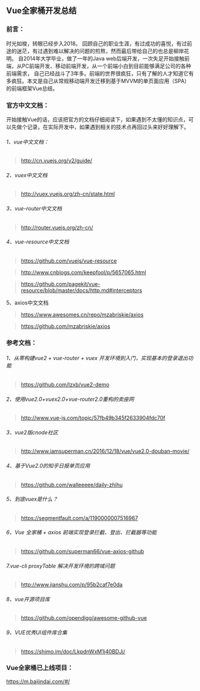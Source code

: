 ## Vue全家桶开发总结
### 前言：
时光如梭，转眼已经步入2018。
回顾自己的职业生涯，有过成功的喜悦，有过前途的迷茫，有过遇到难以解决的问题的煎熬，然而最后带给自己的也总是柳岸花明。
自2014年大学毕业，做了一年的Java web后端开发，一次失足开始接触前端，从PC前端开发、移动前端开发，从一个前端小白到目前能够满足公司的各种前端需求，
自己已经战斗了3年多。前端的世界很疯狂，只有了解的人才知道它有多疯狂。本文是自己从常规移动端开发迁移到基于MVVM的单页面应用（SPA）的前端框架Vue总结。
### 官方中文文档：
开始接触Vue的话，应该把官方的文档仔细阅读下，如果遇到不太懂的知识点，可以先做个记录，在实际开发中，如果遇到相关的技术点再回过头来好好理解下。
###### 1、vue中文文档：
>http://cn.vuejs.org/v2/guide/
	
###### 2、vuex中文文档

>http://vuex.vuejs.org/zh-cn/state.html

###### 3、vue-router中文文档
>http://router.vuejs.org/zh-cn/
	
###### 4、vue-resource中文文档
>https://github.com/vuejs/vue-resource

>http://www.cnblogs.com/keepfool/p/5657065.html

>https://github.com/pagekit/vue-resource/blob/master/docs/http.md#interceptors

5、axios中文文档
>https://www.awesomes.cn/repo/mzabriskie/axios

>https://github.com/mzabriskie/axios

### 参考文档：
###### 1、从零构建vue2 + vue-router + vuex 开发环境到入门，实现基本的登录退出功能 
>https://github.com/lzxb/vue2-demo

###### 2、使用vue2.0+vuex2.0+vue-router2.0重构的卖座网
>http://www.vue-js.com/topic/57fb49b345f2633904fdc70f

###### 3、vue2版cnode社区
>http://www.iamsuperman.cn/2016/12/18/vue/vue2.0-douban-movie/

###### 4、基于Vue2.0的知乎日报单页应用
>https://github.com/walleeeee/daily-zhihu

###### 5、到底vuex是什么？
>https://segmentfault.com/a/1190000007516967

###### 6、Vue 全家桶 + axios 前端实现登录拦截、登出、拦截器等功能 
>https://github.com/superman66/vue-axios-github

###### 7.vue-cli proxyTable 解决开发环境的跨域问题
>http://www.jianshu.com/p/95b2caf7e0da

###### 8、vue开源项目库
>https://github.com/opendigg/awesome-github-vue

###### 9、VUE优秀UI组件库合集
>https://shimo.im/doc/LkpdnWxM1j40BDJj/

### Vue全家桶已上线项目：
https://m.baijindai.com/#/
